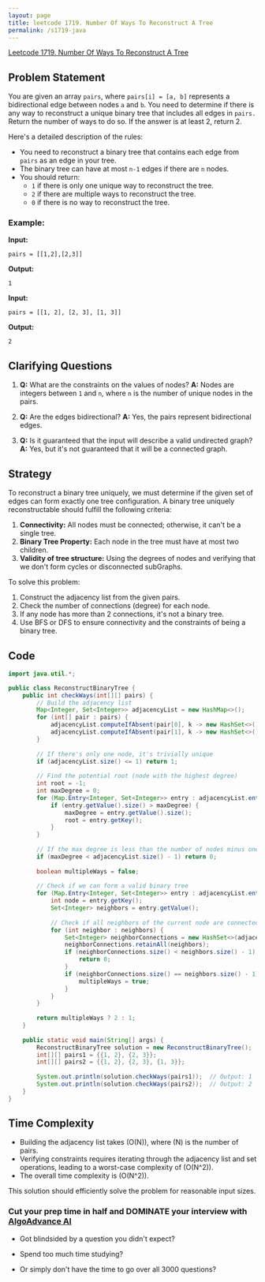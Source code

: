 ```yaml
---
layout: page
title: leetcode 1719. Number Of Ways To Reconstruct A Tree
permalink: /s1719-java
---
```

[Leetcode 1719. Number Of Ways To Reconstruct A Tree](https://algoadvance.github.io/algoadvance/l1719)
## Problem Statement

You are given an array `pairs`, where `pairs[i] = [a, b]` represents a bidirectional edge between nodes `a` and `b`. You need to determine if there is any way to reconstruct a unique binary tree that includes all edges in `pairs.` Return the number of ways to do so. If the answer is at least 2, return 2.

Here's a detailed description of the rules:
- You need to reconstruct a binary tree that contains each edge from `pairs` as an edge in your tree.
- The binary tree can have at most `n-1` edges if there are `n` nodes.
- You should return:
  - `1` if there is only one unique way to reconstruct the tree.
  - `2` if there are multiple ways to reconstruct the tree.
  - `0` if there is no way to reconstruct the tree.

### Example:

**Input:**
```
pairs = [[1,2],[2,3]]
```
**Output:**
```
1
```

**Input:**
```
pairs = [[1, 2], [2, 3], [1, 3]]
```
**Output:**
```
2
```

## Clarifying Questions

1. **Q:** What are the constraints on the values of nodes?
   **A:** Nodes are integers between `1` and `n`, where `n` is the number of unique nodes in the pairs.

2. **Q:** Are the edges bidirectional?
   **A:** Yes, the pairs represent bidirectional edges.

3. **Q:** Is it guaranteed that the input will describe a valid undirected graph?
   **A:** Yes, but it's not guaranteed that it will be a connected graph. 

## Strategy

To reconstruct a binary tree uniquely, we must determine if the given set of edges can form exactly one tree configuration. A binary tree uniquely reconstructable should fulfill the following criteria:

1. **Connectivity:** All nodes must be connected; otherwise, it can't be a single tree.
2. **Binary Tree Property:** Each node in the tree must have at most two children.
3. **Validity of tree structure:** Using the degrees of nodes and verifying that we don't form cycles or disconnected subGraphs.

To solve this problem:
1. Construct the adjacency list from the given pairs.
2. Check the number of connections (degree) for each node.
3. If any node has more than 2 connections, it's not a binary tree.
4. Use BFS or DFS to ensure connectivity and the constraints of being a binary tree.

## Code

```java
import java.util.*;

public class ReconstructBinaryTree {
    public int checkWays(int[][] pairs) {
        // Build the adjacency list
        Map<Integer, Set<Integer>> adjacencyList = new HashMap<>();
        for (int[] pair : pairs) {
            adjacencyList.computeIfAbsent(pair[0], k -> new HashSet<>()).add(pair[1]);
            adjacencyList.computeIfAbsent(pair[1], k -> new HashSet<>()).add(pair[0]);
        }
        
        // If there's only one node, it's trivially unique
        if (adjacencyList.size() <= 1) return 1;
        
        // Find the potential root (node with the highest degree)
        int root = -1;
        int maxDegree = 0;
        for (Map.Entry<Integer, Set<Integer>> entry : adjacencyList.entrySet()) {
            if (entry.getValue().size() > maxDegree) {
                maxDegree = entry.getValue().size();
                root = entry.getKey();
            }
        }
        
        // If the max degree is less than the number of nodes minus one it's not a tree
        if (maxDegree < adjacencyList.size() - 1) return 0;
        
        boolean multipleWays = false;
        
        // Check if we can form a valid binary tree
        for (Map.Entry<Integer, Set<Integer>> entry : adjacencyList.entrySet()) {
            int node = entry.getKey();
            Set<Integer> neighbors = entry.getValue();
            
            // Check if all neighbors of the current node are connected exactly to the node itself or a subset of its neighbors.
            for (int neighbor : neighbors) {
                Set<Integer> neighborConnections = new HashSet<>(adjacencyList.get(neighbor));
                neighborConnections.retainAll(neighbors);
                if (neighborConnections.size() < neighbors.size() - 1) {
                    return 0;
                }
                if (neighborConnections.size() == neighbors.size() - 1) {
                    multipleWays = true;
                }
            }
        }
        
        return multipleWays ? 2 : 1;
    }
    
    public static void main(String[] args) {
        ReconstructBinaryTree solution = new ReconstructBinaryTree();
        int[][] pairs1 = {{1, 2}, {2, 3}};
        int[][] pairs2 = {{1, 2}, {2, 3}, {1, 3}};
        
        System.out.println(solution.checkWays(pairs1));  // Output: 1
        System.out.println(solution.checkWays(pairs2));  // Output: 2
    }
}
```

## Time Complexity 

- Building the adjacency list takes \(O(N)\), where \(N\) is the number of pairs.
- Verifying constraints requires iterating through the adjacency list and set operations, leading to a worst-case complexity of \(O(N^2)\).
- The overall time complexity is \(O(N^2)\).

This solution should efficiently solve the problem for reasonable input sizes.


### Cut your prep time in half and DOMINATE your interview with [AlgoAdvance AI](https://algoAdvance.com)

- Got blindsided by a question you didn't expect?

- Spend too much time studying?

- Or simply don't have the time to go over all 3000 questions?

